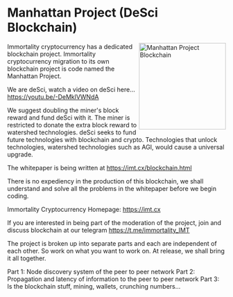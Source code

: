 # Manhattan Project (DeSci Blockchain)

<img align="right" src="https://imt.cx/assets/img/logo/mpb.png" width="200" alt="Manhattan Project Blockchain">

Immortality cryptocurrency has a dedicated blockchain project. Immortality cryptocurrency migration to its own blockchain project is code named the Manhattan Project.

We are deSci, watch a video on deSci here... https://youtu.be/-DeMklVWNdA

We suggest doubling the miner's block reward and fund deSci with it. The miner is restricted to donate the extra block reward to watershed technologies.
deSci seeks to fund future technologies with blockchain and crypto. Technologies that unlock technologies, watershed technologies such as AGI, would cause a universal upgrade.

The whitepaper is being written at https://imt.cx/blockchain.html

There is no expediency in the production of this blockchain, we shall understand and solve all the problems in the whitepaper before we begin coding.

Immortality Cryptocurrency
Homepage: https://imt.cx

If you are interested in being part of the moderation of the project, join and discuss blockchain at our telegram https://t.me/immortality_IMT

The project is broken up into separate parts and each are independent of each other. So work on what you want to work on. At release, we shall bring it all together.

Part 1: Node discovery system of the peer to peer network
Part 2: Propagation and latency of information to the peer to peer network
Part 3: Is the blockchain stuff, mining, wallets, crunching numbers...
